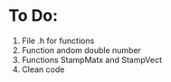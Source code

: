 # To Do:
1) File .h for functions
2) Function andom double number
3) Functions StampMatx and StampVect
4) Clean code
